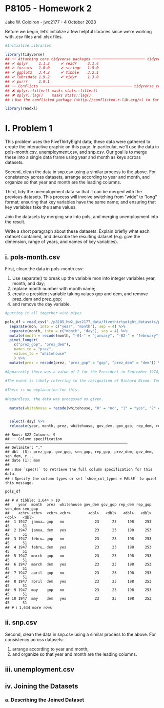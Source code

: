 P8105 - Homework 2
================
Jake W. Coldiron - jwc2177 -
4 October 2023

Before we begin, let’s initialize a few helpful libraries since we’re
working with .csv files and .xlsx files.

``` r
#Initialize Libraries

library(tidyverse)
## ── Attaching core tidyverse packages ──────────────────────── tidyverse 2.0.0 ──
## ✔ dplyr     1.1.2     ✔ readr     2.1.4
## ✔ forcats   1.0.0     ✔ stringr   1.5.0
## ✔ ggplot2   3.4.2     ✔ tibble    3.2.1
## ✔ lubridate 1.9.2     ✔ tidyr     1.3.0
## ✔ purrr     1.0.1     
## ── Conflicts ────────────────────────────────────────── tidyverse_conflicts() ──
## ✖ dplyr::filter() masks stats::filter()
## ✖ dplyr::lag()    masks stats::lag()
## ℹ Use the conflicted package (<http://conflicted.r-lib.org/>) to force all conflicts to become errors

library(readxl)
```

# I. Problem 1

This problem uses the FiveThirtyEight data; these data were gathered to
create the interactive graphic on this page. In particular, we’ll use
the data in pols-month.csv, unemployment.csv, and snp.csv. Our goal is
to merge these into a single data frame using year and month as keys
across datasets.

Second, clean the data in snp.csv using a similar process to the above.
For consistency across datasets, arrange according to year and month,
and organize so that year and month are the leading columns.

Third, tidy the unemployment data so that it can be merged with the
previous datasets. This process will involve switching from “wide” to
“long” format; ensuring that key variables have the same name; and
ensuring that key variables take the same values.

Join the datasets by merging snp into pols, and merging unemployment
into the result.

Write a short paragraph about these datasets. Explain briefly what each
dataset contained, and describe the resulting dataset (e.g. give the
dimension, range of years, and names of key variables).

## i. pols-month.csv

First, clean the data in pols-month.csv:

1.  Use separate() to break up the variable mon into integer variables
    year, month, and day;
2.  replace month number with month name;
3.  create a president variable taking values gop and dem, and remove
    prez_dem and prez_gop;
4.  and remove the day variable.

``` r
#putting it all together with pipes

pols_df = read_csv("./p8105_hw2_jwc2177_data/fivethirtyeight_datasets/pols-month.csv") %>% 
  separate(mon, into = c("year", "month"), sep = 4) %>% 
  separate(month, into = c("month", "day"), sep = 4) %>% 
  mutate(month = recode(month, "-01-" = "january", "-02-" = "february", "-03-" = "march", "-04-" = "april", "-05-" = "may", "-06-" = "june", "-07-" = "july", "-08-" = "august", "-09-" = "september", "-10-" = "october", "-11-" = "november", "-12-" = "december")) %>% 
  pivot_longer(
    c("prez_gop", "prez_dem"),
    names_to = "prez",
    values_to = "whitehouse"
    ) %>% 
  mutate(prez = recode(prez, "prez_gop" = "gop", "prez_dem" = "dem")) %>% 
  
#Apparently there was a value of 2 for the President in September 1974, October 1974, November 1974, and December 1974. This does not make sense as the US only has one President at a time. 
  
#The event is likely referring to the resignation of Richard Nixon. Immediately after Nixon resigned on 9 August 1974, his then Vice President Gerald Ford was immediately sworn in as President after. If there was going to be a value of 2, then August 1974 would make the most sense, however there is no value of 2 in August 1974 only the aforementioned months. 
  
#There is no explanation for this.
  
#Regardless, the data was processed as given.
  
  mutate(whitehouse = recode(whitehouse, "0" = "no", "1" = "yes", "2" = "yes")) %>% 

  
  select(-day) %>% 
  relocate(year, month, prez, whitehouse, gov_dem, gov_gop, rep_dem, rep_gop, sen_dem, sen_gop)
```

    ## Rows: 822 Columns: 9
    ## ── Column specification ────────────────────────────────────────────────────────
    ## Delimiter: ","
    ## dbl  (8): prez_gop, gov_gop, sen_gop, rep_gop, prez_dem, gov_dem, sen_dem, r...
    ## date (1): mon
    ## 
    ## ℹ Use `spec()` to retrieve the full column specification for this data.
    ## ℹ Specify the column types or set `show_col_types = FALSE` to quiet this message.

``` r
pols_df
```

    ## # A tibble: 1,644 × 10
    ##    year  month  prez  whitehouse gov_dem gov_gop rep_dem rep_gop sen_dem sen_gop
    ##    <chr> <chr>  <chr> <chr>        <dbl>   <dbl>   <dbl>   <dbl>   <dbl>   <dbl>
    ##  1 1947  janua… gop   no              23      23     198     253      45      51
    ##  2 1947  janua… dem   yes             23      23     198     253      45      51
    ##  3 1947  febru… gop   no              23      23     198     253      45      51
    ##  4 1947  febru… dem   yes             23      23     198     253      45      51
    ##  5 1947  march  gop   no              23      23     198     253      45      51
    ##  6 1947  march  dem   yes             23      23     198     253      45      51
    ##  7 1947  april  gop   no              23      23     198     253      45      51
    ##  8 1947  april  dem   yes             23      23     198     253      45      51
    ##  9 1947  may    gop   no              23      23     198     253      45      51
    ## 10 1947  may    dem   yes             23      23     198     253      45      51
    ## # ℹ 1,634 more rows

## ii. snp.csv

Second, clean the data in snp.csv using a similar process to the above.
For consistency across datasets:

1.  arrange according to year and month,
2.  and organize so that year and month are the leading columns.

## iii. unemployment.csv

## iv. Joining the Datasets

### a. Describing the Joined Dataset
